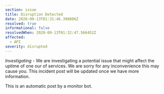 ```yaml
---
section: issue
title: Disruption Detected
date: 2020-09-13T01:31:46.398806Z
resolved: true
informational: false
resolvedWhen: 2020-09-13T01:32:47.566452Z
affected:
  - API
severity: disrupted
---
```

*Investigating* - We are investigating a potential issue that might affect the uptime of one our of services. We are sorry for any inconvenience this may cause you. This incident post will be updated once we have more information.

This is an automatic post by a monitor bot.
        